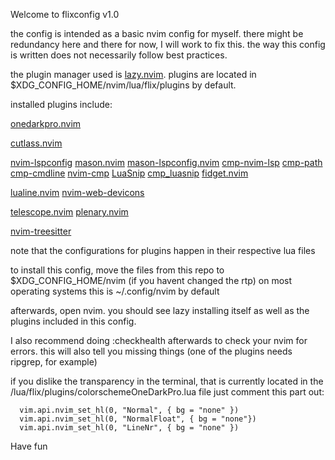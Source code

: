Welcome to flixconfig v1.0

the config is intended as a basic nvim config for myself.
there might be redundancy here and there for now, I will work to fix this.
the way this config is written does not necessarily follow best practices.

the plugin manager used is [lazy.nvim](https://github.com/folke/lazy.nvim).
plugins are located in $XDG_CONFIG_HOME/nvim/lua/flix/plugins by default.


installed plugins include:


[onedarkpro.nvim](https://github.com/olimorris/onedarkpro.nvim)

[cutlass.nvim](https://github.com/gbprod/cutlass.nvim)

[nvim-lspconfig](https://github.com/neovim/nvim-lspconfig)
[mason.nvim](https://github.com/williamboman/mason.nvim)
[mason-lspconfig.nvim](https://github.com/williamboman/mason-lspconfig.nvim)
[cmp-nvim-lsp](https://github.com/hrsh7th/cmp-nvim-lsp)
[cmp-path](https://github.com/hrsh7th/cmp-path)
[cmp-cmdline](https://github.com/hrsh7th/cmp-cmdline)
[nvim-cmp](https://github.com/hrsh7th/nvim-cmp)
[LuaSnip](https://github.com/L3MON4D3/LuaSnip)
[cmp_luasnip](https://github.com/saadparwaiz1/cmp_luasnip)
[fidget.nvim](https://github.com/j-hui/fidget.nvim)

[lualine.nvim](https://github.com/nvim-lualine/lualine.nvim)
[nvim-web-devicons](https://github.com/nvim-tree/nvim-web-devicons)

[telescope.nvim](https://github.com/nvim-telescope/telescope.nvim)
[plenary.nvim](https://github.com/nvim-lua/plenary.nvim)

[nvim-treesitter](https://github.com/nvim-treesitter/nvim-treesitter)


note that the configurations for plugins happen in their respective lua files


to install this config, move the files from this repo to $XDG_CONFIG_HOME/nvim (if you havent changed the rtp)
on most operating systems this is ~/.config/nvim by default

afterwards, open nvim. you should see lazy installing itself as well as the plugins included in this config.

I also recommend doing :checkhealth afterwards to check your nvim for errors.
this will also tell you missing things (one of the plugins needs ripgrep, for example)


if you dislike the transparency in the terminal, that is currently located in the /lua/flix/plugins/colorschemeOneDarkPro.lua file
just comment this part out:

      vim.api.nvim_set_hl(0, "Normal", { bg = "none" })
      vim.api.nvim_set_hl(0, "NormalFloat", { bg = "none"})
      vim.api.nvim_set_hl(0, "LineNr", { bg = "none" })

Have fun
